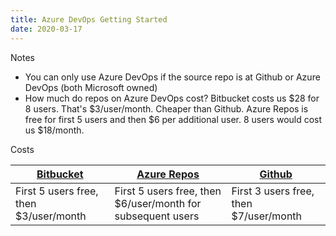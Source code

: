 ```yaml
---
title: Azure DevOps Getting Started
date: 2020-03-17
---
```


Notes

- You can only use Azure DevOps if the source repo is at Github or Azure DevOps (both Microsoft owned)
- How much do repos on Azure DevOps cost? Bitbucket costs us $28 for 8 users. That's $3/user/month. Cheaper than Github. Azure Repos is free for first 5 users and then $6 per additional user. 8 users would cost us $18/month.


Costs

| [Bitbucket](https://bitbucket.org/product/pricing) | [Azure Repos](https://azure.microsoft.com/en-us/pricing/details/devops/azure-devops-services/) | [Github](https://github.com/pricing) |
|----|---|---|
| First 5 users free, then $3/user/month | First 5 users free, then $6/user/month for subsequent users | First 3 users free, then $7/user/month |
